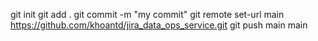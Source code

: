 git init
git add .
git commit -m "my commit"
git remote set-url main https://github.com/khoantd/jira_data_ops_service.git
git push main main

